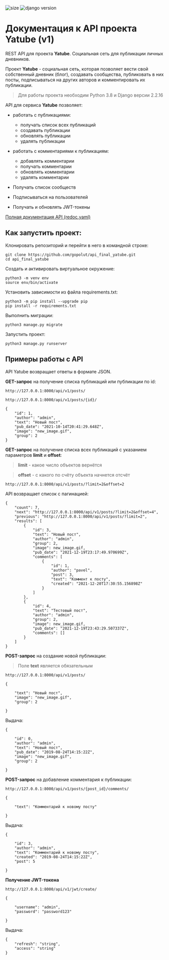![size](https://img.shields.io/github/languages/code-size/gopolut/api_final_yatube)
![django version](https://img.shields.io/pypi/pyversions/Django)

# Документация к API проекта Yatube (v1)

REST API для проекта **Yatube**. Социальная сеть для публикации личных дневников.

Проект **Yatube** - социальная сеть, которая позволяет вести свой собственный дневник (блог),
создавать сообщества, публиковать в них посты, подписываться на других авторов и комментировать их публикации.

> Для работы проекта необходим Python 3.8 и Django версии 2.2.16

API для сервиса **Yatube** позволяет:
+ работать с публикациями:
  + получать список всех публикаций
  + создавать публикации
  + обновлять публикации
  + удалять публикации

+ работать с комментариями к публикациям:
  + добавлять комментарии
  + получать комментарии
  + обновлять комментарии
  + удалять комментарии

+ Получать список сообществ
+ Подписываться на пользователей
+ Получать и обновлять JWT-токены

[Полная документация API (redoc.yaml)](https://github.com/gopolut/api_final_yatube/blob/master/yatube_api/static/redoc.yaml)

## Как запустить проект:

Клонировать репозиторий и перейти в него в командной строке:

```
git clone https://github.com/gopolut/api_final_yatube.git
cd api_final_yatube
```

Cоздать и активировать виртуальное окружение:

```
python3 -m venv env
source env/bin/activate
```
Установить зависимости из файла requirements.txt:

```
python3 -m pip install --upgrade pip
pip install -r requirements.txt
```

Выполнить миграции:

```
python3 manage.py migrate
```

Запустить проект:

```
python3 manage.py runserver
```

## Примеры работы с API
API Yatube возвращает ответы в формате JSON.

**GET-запрос** на получение списка публикаций или публикации по id:

`http://127.0.0.1:8000/api/v1/posts/`

`http://127.0.0.1:8000/api/v1/posts/{id}/`

```
{
    "id": 1,
    "author": "admin",
    "text": "Новый пост",
    "pub_date": "2021-10-14T20:41:29.648Z",
    "image": "new_image.gif",
    "group": 2
}
```
**GET-запрос** на получение списка всех публикаций с указанием параметров **limit** и **offset**:

 > **limit** - какое число объектов вернётся

 > **offset** - с какого по счёту объекта начнется отсчёт

`http://127.0.0.1:8000/api/v1/posts/?limit=2&offset=2`

API возвращает список с пагинацией:

```
{
    "count": 7,
    "next": "http://127.0.0.1:8000/api/v1/posts/?limit=2&offset=4",
    "previous": "http://127.0.0.1:8000/api/v1/posts/?limit=2",
    "results": [
        {
            "id": 3,
            "text": "Новый пост",
            "author": "admin",
            "group": 2,
            "image": new_image.gif,
            "pub_date": "2021-12-19T23:17:49.970699Z",
            "comments": [
                {
                    "id": 1,
                    "author": "pavel",
                    "post": 3,
                    "text": "Коммент к посту",
                    "created": "2021-12-20T17:30:55.156898Z"
                }
            ]
        },
        {
            "id": 4,
            "text": "Тестовый пост",
            "author": "admin",
            "group": 2,
            "image": new_image.gif,
            "pub_date": "2021-12-19T23:43:29.507337Z",
            "comments": []
        }
    ]
}
```
**POST-запрос** на создание новой публикации:

> Поле **text** является обязательным

`http://127.0.0.1:8000/api/v1/posts/`

```
{

    "text": "Новый пост",
    "image": "new_image.gif",
    "group": 2

}
```

Выдача:

```
{

    "id": 0,
    "author": "admin",
    "text": "Новый пост",
    "pub_date": "2019-08-24T14:15:22Z",
    "image": "new_image.gif",
    "group": 2

}
```

**POST-запрос** на добавление комментария к публикации:

`http://127.0.0.1:8000/api/v1/posts/{post_id}/comments/`

```
{

    "text": "Комментарий к новому посту"

}
```

Выдача:

```
{

    "id": 3,
    "author": "admin",
    "text": "Комментарий к новому посту",
    "created": "2019-08-24T14:15:22Z",
    "post": 5

}
```

**Получение JWT-токена**

`http://127.0.0.1:8000/api/v1/jwt/create/`

```
{

    "username": "admin",
    "password": "password123"

}
```

Выдача:

```
{
    "refresh": "string",
    "access": "string"
}
```